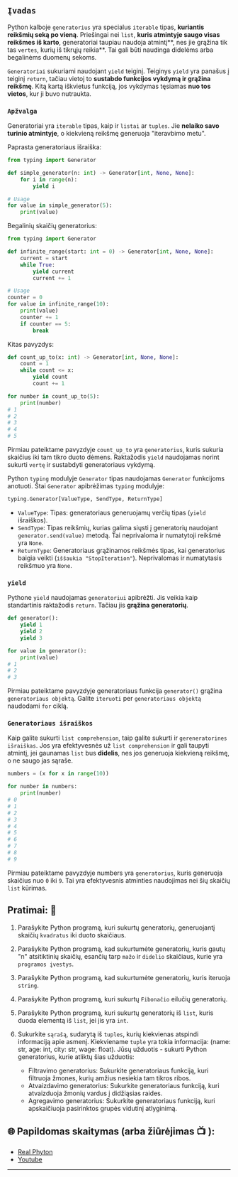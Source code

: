 ## `Įvadas`
Python kalboje `generatorius` yra specialus `iterable` tipas, **kuriantis reikšmių seką po vieną**. Priešingai nei `list`, **kuris atmintyje saugo visas reikšmes iš karto**, generatoriai taupiau naudoja atmintį**, nes jie grąžina tik tas `vertes`, kurių iš tikrųjų reikia**. Tai gali būti naudinga didelėms arba begalinėms duomenų sekoms.

`Generatoriai` sukuriami naudojant `yield` teiginį. Teiginys `yield` yra panašus į teiginį `return`, tačiau vietoj to **sustabdo funkcijos vykdymą ir grąžina reikšmę**. Kitą kartą iškvietus funkciją, jos vykdymas tęsiamas **nuo tos vietos**, kur ji buvo nutraukta.

### `Apžvalga`
Generatoriai yra `iterable` tipas, kaip ir `listai` ar `tuples`. Jie **nelaiko savo turinio atmintyje**, o kiekvieną reikšmę generuoja "iteravbimo metu".

Paprasta generatoriaus išraiška: 

```python
from typing import Generator

def simple_generator(n: int) -> Generator[int, None, None]:
    for i in range(n):
        yield i

# Usage
for value in simple_generator(5):
    print(value)
```
Begalinių skaičių generatorius:

```python
from typing import Generator

def infinite_range(start: int = 0) -> Generator[int, None, None]:
    current = start
    while True:
        yield current
        current += 1

# Usage
counter = 0
for value in infinite_range(10):
    print(value)
    counter += 1
    if counter == 5:
        break
```
Kitas pavyzdys:

```python
def count_up_to(x: int) -> Generator[int, None, None]:
    count = 1
    while count <= x:
        yield count
        count += 1

for number in count_up_to(5):
    print(number)
# 1
# 2
# 3
# 4
# 5
```

Pirmiau pateiktame pavyzdyje `count_up_to` yra `generatorius`, kuris sukuria skaičius iki tam tikro duoto dėmens. Raktažodis `yield` naudojamas norint sukurti `vertę` ir sustabdyti generatoriaus vykdymą.

Python `typing` modulyje `Generator` tipas naudojamas `Generator` funkcijoms anotuoti. Štai `Generator` apibrėžimas `typing` modulyje:

```python
typing.Generator[ValueType, SendType, ReturnType]
```

 - `ValueType`: Tipas: generatoriaus generuojamų verčių tipas (`yield` išraiškos).
 - `SendType`: Tipas reikšmių, kurias galima siųsti į generatorių naudojant `generator.send(value)` metodą. Tai neprivaloma ir numatytoji reikšmė yra 
   `None`.
 - `ReturnType`: Generatoriaus grąžinamos reikšmės tipas, kai generatorius baigia veikti (`iššaukia "StopIteration"`). Neprivalomas ir numatytasis 
    reikšmuo yra `None`.

### `yield`

Pythone `yield` naudojamas `generatoriui` apibrėžti. Jis veikia kaip standartinis raktažodis `return`. Tačiau jis **grąžina generatorių**.

```python
def generator():
    yield 1
    yield 2
    yield 3

for value in generator():
    print(value)
# 1
# 2
# 3
```
Pirmiau pateiktame pavyzdyje generatoriaus funkcija `generator()` grąžina `generatoriaus objektą`. Galite `iteruoti` per `generatoriaus objektą` naudodami `for` ciklą.

### `Generatoriaus išraiškos`
Kaip galite sukurti `list comprehension`, taip galite sukurti ir `gereneratorines išraiškas`. Jos yra efektyvesnės už `list comprehension` ir gali taupyti atmintį, jei gaunamas `list` bus **didelis**, nes jos generuoja kiekvieną reikšmę, o ne saugo jas sąraše.

```python
numbers = (x for x in range(10))

for number in numbers:
    print(number)
# 0
# 1
# 2
# 3
# 4
# 5
# 6
# 7
# 8
# 9
```
Pirmiau pateiktame pavyzdyje numbers yra `generatorius`, kuris generuoja skaičius nuo `0` iki `9`. Tai yra efektyvesnis atminties naudojimas nei šių skaičių `list` kūrimas.

## Pratimai: 🧠
1) Parašykite Python programą, kuri sukurtų generatorių, generuojantį skaičių `kvadratus` iki duoto skaičiaus.
2) Parašykite Python programą, kad sukurtumėte generatorių, kuris gautų "n" atsitiktinių skaičių, esančių tarp `mažo` ir `didelio` skaičiaus, kurie yra `programos įvestys`.
3) Parašykite Python programą, kad sukurtumėte generatorių, kuris iteruoja `string`.
4) Parašykite Python programą, kuri sukurtų `Fibonačio` eilučių generatorių.
5) Parašykite Python programą, kuri sukurtų generatorių iš `list`, kuris duoda elementą iš `list`, jei jis yra `int`.
6) Sukurkite `sąrašą`, sudarytą iš `tuples`, kurių kiekvienas atspindi informaciją apie asmenį. Kiekviename `tuple` yra tokia informacija: (name: str, 
   age: int, city: str, wage: float). Jūsų užduotis - sukurti Python generatorius, kurie atliktų šias užduotis:

   - Filtravimo generatorius: Sukurkite generatoriaus funkciją, kuri filtruoja žmones, kurių amžius nesiekia tam tikros ribos.
   - Atvaizdavimo generatorius: Sukurkite generatoriaus funkciją, kuri atvaizduoja žmonių vardus į didžiąsias raides.
   - Agregavimo generatorius: Sukurkite generatoriaus funkciją, kuri apskaičiuoja pasirinktos grupės vidutinį atlyginimą.


## 🌐 Papildomas skaitymas (arba žiūrėjimas 📺 ):

* [Real Phyton](https://realpython.com/introduction-to-python-generators/)
* [Youtube](https://www.youtube.com/watch?v=bD05uGo_sVI&ab_channel=CoreySchafer)
***
